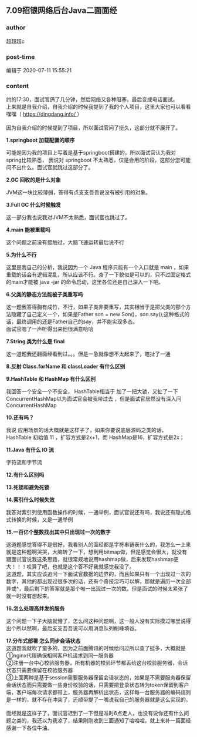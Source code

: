 ## 7.09招银网络后台Java二面面经
### author 
超超超c
### post-time 

编辑于  2020-07-11 15:55:21
### content 
<div class="post-topic-des nc-post-content">
 <div>
  约的17:30，面试官鸽了几分钟，然后网络又各种阻塞，最后变成电话面试。
 </div>
 <div>
  上来就是自我介绍，自我介绍的时候我提到了我的个人项目，这里大家也可以看看嘿嘿（
  <a href="https://dingdang.info/" target="_blank">
   https://dingdang.info/
  </a>
  ）
 </div>
 <div>
  <br/>
 </div>
 <div>
  因为自我介绍的时候提到了项目，所以面试官问了挺久，这部分就不展开了。
 </div>
 <p>
  <b>
   <span>
    1.springboot
   </span>
   加载配置的顺序
   <span>
   </span>
  </b>
 </p>
 <p>
  <span>
   可能是因为我的项目上写着是基于springboot搭建的，所以面试官认为我对spring比较熟悉，
  </span>
  我说对
  <span>
   springboot
  </span>
  不太熟悉，仅是会用的阶段，这部分您可能问不出什么。面试官就跳过这部分了。
 </p>
 <p>
  <b>
   <span>
    2.GC
   </span>
   回收的是什么对象
   <span>
   </span>
  </b>
 </p>
 <p>
  <span>
   JVM这一块比较薄弱，答得有点支支吾吾说没有被引用的对象。
  </span>
 </p>
 <p>
  <b>
   <span>
    3.Full GC
   </span>
   什么时候触发
   <span>
   </span>
  </b>
 </p>
 <p>
  <span>
   这一部分我也说我对JVM不太熟悉，面试官也跳过了。
  </span>
 </p>
 <p>
  <b>
   <span>
    4.main
   </span>
   能被重载吗
   <span>
   </span>
  </b>
 </p>
 这个问题之前没有接触过，大脑飞速运转最后说不行
 <br/>
 <p>
  <b>
   5.为什么不行
   <span>
   </span>
  </b>
 </p>
 <p>
  这里是我自己的分析，我说因为一个
  <span>
   Java
  </span>
  程序只能有一个入口就是
  <span>
   main
  </span>
  ，如果重载的话会有逻辑混乱，所以应该不行。查了一下貌似是可以的，只不过固定格式的main才能被 java -jar 的命令启动，这里各位还是自己深入一下吧。
 </p>
 <p>
  <b>
   6.父类的静态方法能被子类重写吗
   <span>
   </span>
  </b>
 </p>
 <div>
  <span>
   这一题我答得胸有成竹，不行，如果子类非要重写，其实相当于是把父类的那个方法隐藏了自己定义一个，如果是Father son = new Son()，son.say();这种格式的话，最终调用的还是Father自己的say，并不能实现多态。
  </span>
 </div>
 <div>
  <span>
   面试官嗯了一声听得出来他很满意哈哈
   <br/>
  </span>
 </div>
 <p>
  <b>
   <span>
    7.String
   </span>
   类为什么是
   <span>
    final
   </span>
  </b>
 </p>
 <p>
  <span>
   这一道题我还翻面经看到过。。。但是一急就像想不太起来了，瞎扯了一通
  </span>
 </p>
 <p>
  <b>
   8.反射
   <span>
    Class.forName
   </span>
   和
   <span>
    classLoader
   </span>
   有什么区别
   <span>
   </span>
  </b>
 </p>
 <p>
  <span>
  </span>
 </p>
 <p>
  <b>
   <span>
    9.HashTable
   </span>
   和
   <span>
    HashMap
   </span>
   有什么区别
   <span>
   </span>
  </b>
 </p>
 <p>
  <span>
  </span>
  我回答一个安全一个不安全，
  <span>
   HashTable相当于
  </span>
  加了一把大锁，又扯了一下
  <span>
   ConcurrentHashMap以为面试官会被我带过去
  </span>
  ，但是面试官居然没有深入问
  <span>
   ConcurrentHashMap
  </span>
 </p>
 <p>
  <b>
   10.还有吗？
   <span>
   </span>
  </b>
 </p>
 <p>
  <span>
   我说
  </span>
  应用场景的话大概就是这样子了，如果你要说底层源码之类的话，
  <span>
   HashTable
  </span>
  初始值
  <span>
   11
  </span>
  ，扩容方式是2x+1，而
  <span>
   HashMap是16，扩容方式是2x；
  </span>
 </p>
 <p>
  <b>
   <span>
    11.Java
   </span>
   有什么
   <span>
    IO
   </span>
   流
   <span>
   </span>
  </b>
 </p>
 <p>
  <span>
  </span>
  字符流和字节流
 </p>
 <p>
  <b>
   12.有什么区别吗
   <span>
   </span>
  </b>
 </p>
 <p>
  <span>
  </span>
 </p>
 <p>
  <b>
   13.死锁和避免死锁
   <span>
   </span>
  </b>
 </p>
 <p>
  <span>
  </span>
 </p>
 <p>
  <b>
   14.索引什么时候失效
   <span>
   </span>
  </b>
 </p>
 <p>
  <span>
   我答对索引列使用函数操作的时候，一通举例，面试官说还有吗，我说还有隐式格式转换的时候，又是一通举例
  </span>
 </p>
 <p>
  <b>
   15.一百亿个整数找出其中只出现过一次的数字
   <span>
   </span>
  </b>
 </p>
 <div>
  <span>
   这道题感觉答得不是很好，我看别人的面经都是字符串链表什么的，我怎么一上来就是这种题啊哭哭，大脑转了一下，想到用bitmap做，但是感觉会很大，就没有跟面试官说我这条思路，就很常规地说用hashmap做，后来发现hashmap更大！！！哎算了吧，也就是这个答不好我就感觉我没了。
  </span>
 </div>
 <div>
  <span>
   这道题，其实应该追问一下面试官数据的边界的，而且如果只有一个出现过一次的数字，其他的都出现过很多次的话，还有个奇技淫巧可以解，那就是遍历一次全部异或^，最后剩下的答案就是那个唯一出现过一次的数。但是面试的时候太紧张了就一时没有想起来。
   <br/>
  </span>
 </div>
 <p>
  <b>
   16.怎么处理高并发的服务
   <span>
   </span>
  </b>
 </p>
 <p>
  <span>
  </span>
  这个问题一下子大脑就懵了，怎么问这种问题啊，这一般人没有实际摸过哪里说得出个所以然啊，最后支支吾吾说可以用消息队列削峰填谷。
 </p>
 <div>
  <b>
   17.分布式部署 怎么同步会话状态
  </b>
 </div>
 <div>
  <b>
  </b>
  这道题我就吹了蛮多的，因为之前面腾讯的时候给问过所以查了挺多，大概就是
 </div>
 <div>
  ①nginx代理确保相同客户机请求到同一服务器
 </div>
 <div>
  ②注册一台中心校验服务器，所有机器的校验环节都丢给这台校验服务器，会话状态只需要保留在校验服务器
 </div>
 <div>
  ③上面两种是基于session需要服务器保留会话状态的，如果是不需要服务器保留会话状态而只需要做一些身份校验的话，只需要把登录状态转为token保留到客户端，客户端每次请求都带上，服务器再解析出状态，这样每一台服务器的编码规则是一样的，就不存在冲突了，还顺带提了一嘴说我自己的服务器就是这么实现的。
  <br/>
 </div>
 <div>
  <br/>
 </div>
 <div>
  面经就是这样子了，面试官迟到了一下但是准时6点走人，也没有说你还有什么问题之类的，我还以为我凉了，结果刚刚收到三面通知了哈哈哈，就上来补一篇面经感谢一下各位牛油。
 </div>
</div>
